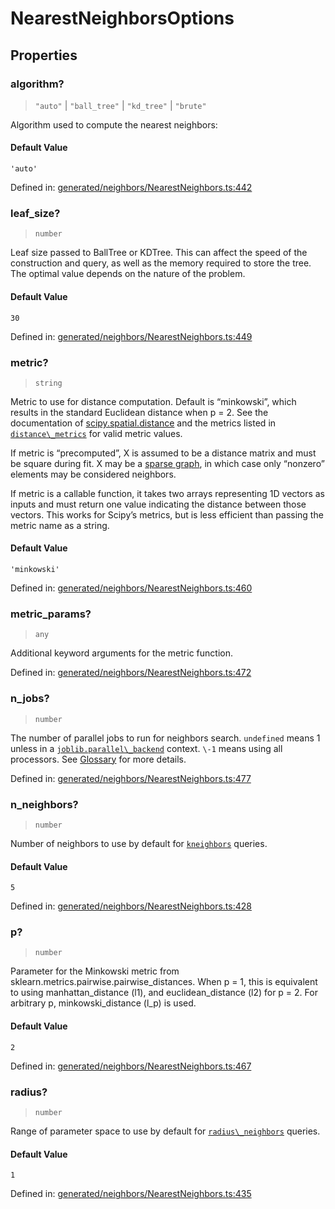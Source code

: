 # NearestNeighborsOptions

## Properties

### algorithm?

> `"auto"` \| `"ball_tree"` \| `"kd_tree"` \| `"brute"`

Algorithm used to compute the nearest neighbors:

#### Default Value

`'auto'`

Defined in:  [generated/neighbors/NearestNeighbors.ts:442](https://github.com/transitive-bullshit/scikit-learn-ts/blob/122b3c0/packages/sklearn/src/generated/neighbors/NearestNeighbors.ts#L442)

### leaf\_size?

> `number`

Leaf size passed to BallTree or KDTree. This can affect the speed of the construction and query, as well as the memory required to store the tree. The optimal value depends on the nature of the problem.

#### Default Value

`30`

Defined in:  [generated/neighbors/NearestNeighbors.ts:449](https://github.com/transitive-bullshit/scikit-learn-ts/blob/122b3c0/packages/sklearn/src/generated/neighbors/NearestNeighbors.ts#L449)

### metric?

> `string`

Metric to use for distance computation. Default is “minkowski”, which results in the standard Euclidean distance when p = 2. See the documentation of [scipy.spatial.distance](https://docs.scipy.org/doc/scipy/reference/spatial.distance.html) and the metrics listed in [`distance\_metrics`](sklearn.metrics.pairwise.distance_metrics.html#sklearn.metrics.pairwise.distance_metrics "sklearn.metrics.pairwise.distance_metrics") for valid metric values.

If metric is “precomputed”, X is assumed to be a distance matrix and must be square during fit. X may be a [sparse graph](../../glossary.html#term-sparse-graph), in which case only “nonzero” elements may be considered neighbors.

If metric is a callable function, it takes two arrays representing 1D vectors as inputs and must return one value indicating the distance between those vectors. This works for Scipy’s metrics, but is less efficient than passing the metric name as a string.

#### Default Value

`'minkowski'`

Defined in:  [generated/neighbors/NearestNeighbors.ts:460](https://github.com/transitive-bullshit/scikit-learn-ts/blob/122b3c0/packages/sklearn/src/generated/neighbors/NearestNeighbors.ts#L460)

### metric\_params?

> `any`

Additional keyword arguments for the metric function.

Defined in:  [generated/neighbors/NearestNeighbors.ts:472](https://github.com/transitive-bullshit/scikit-learn-ts/blob/122b3c0/packages/sklearn/src/generated/neighbors/NearestNeighbors.ts#L472)

### n\_jobs?

> `number`

The number of parallel jobs to run for neighbors search. `undefined` means 1 unless in a [`joblib.parallel\_backend`](https://joblib.readthedocs.io/en/latest/parallel.html#joblib.parallel_backend "(in joblib v1.3.0.dev0)") context. `\-1` means using all processors. See [Glossary](../../glossary.html#term-n_jobs) for more details.

Defined in:  [generated/neighbors/NearestNeighbors.ts:477](https://github.com/transitive-bullshit/scikit-learn-ts/blob/122b3c0/packages/sklearn/src/generated/neighbors/NearestNeighbors.ts#L477)

### n\_neighbors?

> `number`

Number of neighbors to use by default for [`kneighbors`](#sklearn.neighbors.NearestNeighbors.kneighbors "sklearn.neighbors.NearestNeighbors.kneighbors") queries.

#### Default Value

`5`

Defined in:  [generated/neighbors/NearestNeighbors.ts:428](https://github.com/transitive-bullshit/scikit-learn-ts/blob/122b3c0/packages/sklearn/src/generated/neighbors/NearestNeighbors.ts#L428)

### p?

> `number`

Parameter for the Minkowski metric from sklearn.metrics.pairwise.pairwise\_distances. When p = 1, this is equivalent to using manhattan\_distance (l1), and euclidean\_distance (l2) for p = 2. For arbitrary p, minkowski\_distance (l\_p) is used.

#### Default Value

`2`

Defined in:  [generated/neighbors/NearestNeighbors.ts:467](https://github.com/transitive-bullshit/scikit-learn-ts/blob/122b3c0/packages/sklearn/src/generated/neighbors/NearestNeighbors.ts#L467)

### radius?

> `number`

Range of parameter space to use by default for [`radius\_neighbors`](#sklearn.neighbors.NearestNeighbors.radius_neighbors "sklearn.neighbors.NearestNeighbors.radius_neighbors") queries.

#### Default Value

`1`

Defined in:  [generated/neighbors/NearestNeighbors.ts:435](https://github.com/transitive-bullshit/scikit-learn-ts/blob/122b3c0/packages/sklearn/src/generated/neighbors/NearestNeighbors.ts#L435)

